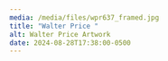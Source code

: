 ```yaml
---
media: /media/files/wpr637_framed.jpg
title: "Walter Price "
alt: Walter Price Artwork
date: 2024-08-28T17:38:00-0500
---
```

